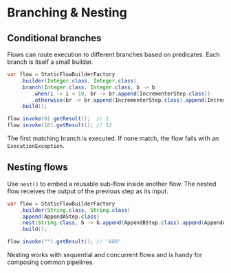 # Branching & Nesting

## Conditional branches

Flows can route execution to different branches based on predicates. Each branch is itself a small builder.

```java
var flow = StaticFlowBuilderFactory
    .builder(Integer.class, Integer.class)
    .branch(Integer.class, Integer.class, b -> b
        .when(i -> i < 10, br -> br.append(IncrementerStep.class))
        .otherwise(br -> br.append(IncrementerStep.class).append(IncrementerStep.class)))
    .build();

flow.invoke(0).getResult();  // 1
flow.invoke(10).getResult(); // 12
```

The first matching branch is executed. If none match, the flow fails with an `ExecutionException`.

## Nesting flows

Use `nest()` to embed a reusable sub-flow inside another flow. The nested flow receives the output of the previous step as its input.

```java
var flow = StaticFlowBuilderFactory
    .builder(String.class, String.class)
    .append(AppendAStep.class)
    .nest(String.class, b -> b.append(AppendBStep.class).append(AppendAStep.class))
    .build();

flow.invoke("").getResult(); // "ABA"
```

Nesting works with sequential and concurrent flows and is handy for composing common pipelines.
